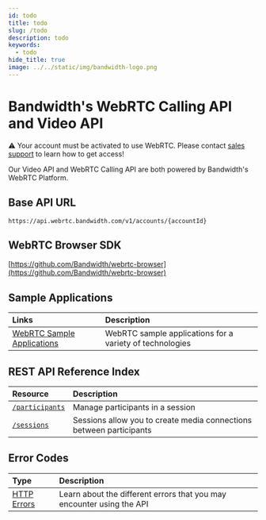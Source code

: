 ```yaml
---
id: todo
title: todo
slug: /todo
description: todo
keywords:
  - todo
hide_title: true
image: ../../static/img/bandwidth-logo.png
---
```

# Bandwidth's WebRTC Calling API and Video API

⚠️ Your account must be activated to use WebRTC. Please contact [sales support](https://www.bandwidth.com/talk-to-an-expert/) to learn how to get access!

Our Video API and WebRTC Calling API are both powered by Bandwidth's WebRTC Platform.

## Base API URL

`https://api.webrtc.bandwidth.com/v1/accounts/{accountId}`

## WebRTC Browser SDK

[https://github.com/Bandwidth/webrtc-browser](https://github.com/Bandwidth/webrtc-browser)

## Sample Applications
| Links | Description |
| :---- | :---- |
| [WebRTC Sample Applications](https://github.com/search?q=topic%3Awebrtc+org%3ABandwidth-Samples) | WebRTC sample applications for a variety of technologies |

## REST API Reference Index

| Resource                                         | Description                                                         |
| :----------------------------------------------- | :------------------------------------------------------------------ |
| [`/participants`](methods/participants/about.md) | Manage participants in a session                                    |
| [`/sessions`](methods/sessions/about.md)         | Sessions allow you to create media connections between participants |

## Error Codes

| Type                     | Description                                                           |
| :----------------------- | :-------------------------------------------------------------------- |
| [HTTP Errors](errors.md) | Learn about the different errors that you may encounter using the API |
